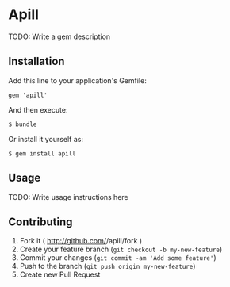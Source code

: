 # Apill

TODO: Write a gem description

## Installation

Add this line to your application's Gemfile:

    gem 'apill'

And then execute:

    $ bundle

Or install it yourself as:

    $ gem install apill

## Usage

TODO: Write usage instructions here

## Contributing

1. Fork it ( http://github.com/<my-github-username>/apill/fork )
2. Create your feature branch (`git checkout -b my-new-feature`)
3. Commit your changes (`git commit -am 'Add some feature'`)
4. Push to the branch (`git push origin my-new-feature`)
5. Create new Pull Request
